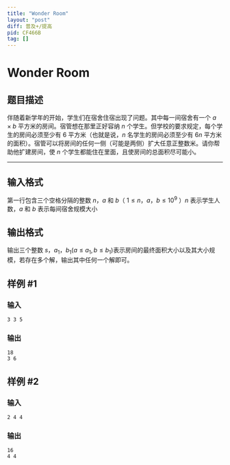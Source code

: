 ```yaml
---
title: "Wonder Room"
layout: "post"
diff: 普及+/提高
pid: CF466B
tag: []
---
```


# Wonder Room

## 题目描述

伴随着新学年的开始，学生们在宿舍住宿出现了问题。其中每一间宿舍有一个 $a\times b$ 平方米的房间。宿管想在那里正好容纳 $n$ 个学生。但学校的要求规定，每个学生的房间必须至少有 $6$ 平方米（也就是说，$n$ 名学生的房间必须至少有 $6n$ 平方米的面积）。宿管可以将房间的任何一侧（可能是两侧）扩大任意正整数米。请你帮助他扩建房间，使 $n$ 个学生都能住在里面，且使房间的总面积尽可能小。

------------

## 输入格式

第一行包含三个空格分隔的整数 $n$，$a$ 和 $b$（ $1\le n$，$a$，$b\le 10^9$ ）$n$ 表示学生人数，$a$ 和 $b$ 表示每间宿舍规模大小

## 输出格式

输出三个整数 $s$，$a_1$，$b_1$$(a\le a_{1},b\le b_{1})$表示房间的最终面积大小以及其大小规模，若存在多个解，输出其中任何一个解即可。

## 样例 #1

### 输入

```
3 3 5

```

### 输出

```
18
3 6

```

## 样例 #2

### 输入

```
2 4 4

```

### 输出

```
16
4 4

```

